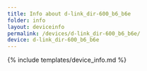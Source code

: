 ```yaml
---
title: Info about d-link_dir-600_b6_b6e
folder: info
layout: deviceinfo
permalink: /devices/d-link_dir-600_b6_b6e/
device: d-link_dir-600_b6_b6e
---
```

{% include templates/device_info.md %}
